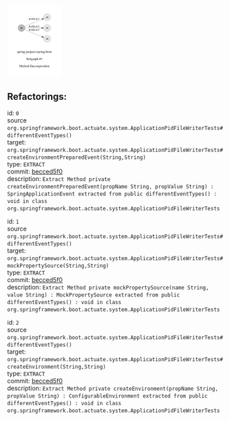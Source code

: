 <img src=subgraph_atomic_1.svg width=25%>

## Refactorings:

id: `0`\
source `org.springframework.boot.actuate.system.ApplicationPidFileWriterTests#differentEventTypes()`\
target: `org.springframework.boot.actuate.system.ApplicationPidFileWriterTests#createEnvironmentPreparedEvent(String,String)`\
type: `EXTRACT`\
commit: [becced5f0](https://github.com/spring-projects/spring-boot/commit/becced5f0b7bac8200df7a5706b568687b517b90)\
description: `Extract Method private createEnvironmentPreparedEvent(propName String, propValue String) : SpringApplicationEvent extracted from public differentEventTypes() : void in class org.springframework.boot.actuate.system.ApplicationPidFileWriterTests`

id: `1`\
source `org.springframework.boot.actuate.system.ApplicationPidFileWriterTests#differentEventTypes()`\
target: `org.springframework.boot.actuate.system.ApplicationPidFileWriterTests#mockPropertySource(String,String)`\
type: `EXTRACT`\
commit: [becced5f0](https://github.com/spring-projects/spring-boot/commit/becced5f0b7bac8200df7a5706b568687b517b90)\
description: `Extract Method private mockPropertySource(name String, value String) : MockPropertySource extracted from public differentEventTypes() : void in class org.springframework.boot.actuate.system.ApplicationPidFileWriterTests`

id: `2`\
source `org.springframework.boot.actuate.system.ApplicationPidFileWriterTests#differentEventTypes()`\
target: `org.springframework.boot.actuate.system.ApplicationPidFileWriterTests#createEnvironment(String,String)`\
type: `EXTRACT`\
commit: [becced5f0](https://github.com/spring-projects/spring-boot/commit/becced5f0b7bac8200df7a5706b568687b517b90)\
description: `Extract Method private createEnvironment(propName String, propValue String) : ConfigurableEnvironment extracted from public differentEventTypes() : void in class org.springframework.boot.actuate.system.ApplicationPidFileWriterTests`

